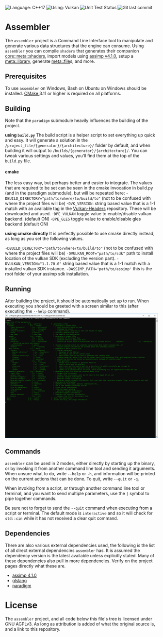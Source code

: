 ﻿![Language: C++17](https://img.shields.io/badge/language-c%2B%2B17-blue.svg?longCache=true&style=for-the-badge) ![Using: Vulkan](https://img.shields.io/badge/using-vulkan%201.1-red.svg?longCache=true&style=for-the-badge) ![Unit Test Status](https://img.shields.io/badge/status-passed%20all%20tests-green.svg?longCache=true&style=for-the-badge)  ![Git last commit](https://img.shields.io/github/last-commit/JessyDL/assembler.svg?style=for-the-badge)
# Assembler
The `assembler` project is a Command Line Interface tool to manipulate and generate various data structures that the engine can consume. Using `assembler` you can compile `shaders` that generates their companion [core::meta::shaders](https://jessydl.github.io/paradigm/classcore_1_1meta_1_1shader.html), import models using  [assimp v4.1.0](https://github.com/assimp/assimp/releases/tag/v4.1.0/), setup a [meta::library](https://jessydl.github.io/paradigm/classmeta_1_1library.html), generate [meta::file](https://jessydl.github.io/paradigm/classmeta_1_1file.html)s, and more. 



## Prerequisites
To use `assembler` on Windows, Bash on Ubuntu on Windows should be installed.
[CMake ]( http://cmake.org/) 3.11 or higher is required on all platforms.
## Building
Note that the `paradigm` submodule heavily influences the building of the project.

**using `build.py`**
The build script is a helper script to set everything up quick and easy. It will generate a solution in the `/project_file/{generator}/{architecture}/` folder by default, and when building it will output to `/builds/{generator}/{architecture}/`.
You can tweak various settings and values, you'll find them at the top of the `build.py` file.
#### cmake
The less easy way, but perhaps better and easier to integrate. The values that are required to be set can be seen in the cmake invocation in build.py (and in the paradigm submodule), but will be repeated here:
-`DBUILD_DIRECTORY="path/to/where/to/build/to"` (not to be confused with where the project files will be)
-`DVK_VERSION`: string based value that is a 1-1 match with an available tag in the [Vulkan-Headers](https://github.com/KhronosGroup/Vulkan-Headers) repository. These will be downloaded and used.
-`DPE_VULKAN` toggle value to enable/disable vulkan backend. (default ON)
-`DPE_GLES` toggle value to enable/disable gles backend (default ON)

**using cmake directly**
It is perfectly possible to use cmake directly instead, as long as you set the following values.

`-DBUILD_DIRECTORY="path/to/where/to/build/to"` (not to be confused with where the project files will be)
`-DVULKAN_ROOT="path/to/sdk"` path to install location of the vulkan SDK (excluding the version part).
`-DVULKAN_VERSION="1.1.70.0"` string based value that is a 1-1 match with a installed vulkan SDK instance.
`-DASSIMP_PATH='path/to/assimp'` this is the root folder of your assimp sdk installation.

## Running
After building the project, it should be automatically set up to run. When executing you should be greeted with a screen similar to this (after executing the `--help` command).
<img src="https://raw.githubusercontent.com/JessyDL/assembler/master/output.png " width=600>
## Commands
`assembler` can be used in 2 modes, either directly by starting up the binary, or by invoking it from another command line tool and sending it arguments. When unsure what to do, write `--help` or `-h`, and information will be printed on the current actions that can be done. To quit, write `--quit` or `-q`.

When invoking from a script, or through another command line tool or terminal, and you want to send multiple parameters, use the ` | ` symbol to pipe together commands.

Be sure not to forget to send the `--quit` command when executing from a script or terminal. The default mode is `interactive` and so it will check for `std::cin` while it has not received a clear quit command.
## Dependencies
There are also various external dependencies used, the following is the list of all direct external dependencies `assembler` has. It is assumed the dependency version is the latest available unless explicitly stated.
Many of these dependencies also pull in more dependencies. Verify on the project pages directly what these are.
- [assimp 4.1.0](https://github.com/assimp/assimp)
- [glslang](https://github.com/KhronosGroup/glslang)
- [paradigm](https://github.com/JessyDL/paradigm)

# License
The `assembler` project, and all code below this file's tree is licensed under GNU AGPLv3. As long as attribution is added of what the original source is, and a link to this repository.
